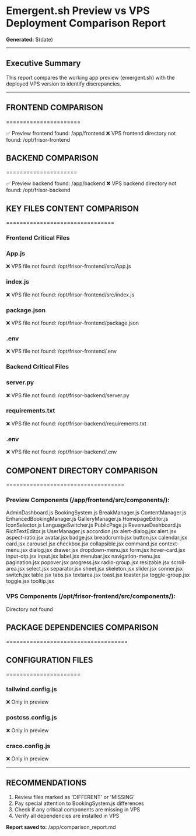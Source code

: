 # Emergent.sh Preview vs VPS Deployment Comparison Report

**Generated:** $(date)

---

## Executive Summary

This report compares the working app preview (emergent.sh) with the deployed VPS version to identify discrepancies.

---

## FRONTEND COMPARISON
======================

✅ Preview frontend found: /app/frontend
❌ VPS frontend directory not found: /opt/frisor-frontend


## BACKEND COMPARISON
=====================

✅ Preview backend found: /app/backend
❌ VPS backend directory not found: /opt/frisor-backend


## KEY FILES CONTENT COMPARISON
================================

### Frontend Critical Files
### App.js
❌ VPS file not found: /opt/frisor-frontend/src/App.js

### index.js
❌ VPS file not found: /opt/frisor-frontend/src/index.js

### package.json
❌ VPS file not found: /opt/frisor-frontend/package.json

### .env
❌ VPS file not found: /opt/frisor-frontend/.env

### Backend Critical Files
### server.py
❌ VPS file not found: /opt/frisor-backend/server.py

### requirements.txt
❌ VPS file not found: /opt/frisor-backend/requirements.txt

### .env
❌ VPS file not found: /opt/frisor-backend/.env


## COMPONENT DIRECTORY COMPARISON
===================================

### Preview Components (/app/frontend/src/components/):
AdminDashboard.js
BookingSystem.js
BreakManager.js
ContentManager.js
EnhancedBookingManager.js
GalleryManager.js
HomepageEditor.js
IconSelector.js
LanguageSwitcher.js
PublicPage.js
RevenueDashboard.js
RichTextEditor.js
UserManager.js
accordion.jsx
alert-dialog.jsx
alert.jsx
aspect-ratio.jsx
avatar.jsx
badge.jsx
breadcrumb.jsx
button.jsx
calendar.jsx
card.jsx
carousel.jsx
checkbox.jsx
collapsible.jsx
command.jsx
context-menu.jsx
dialog.jsx
drawer.jsx
dropdown-menu.jsx
form.jsx
hover-card.jsx
input-otp.jsx
input.jsx
label.jsx
menubar.jsx
navigation-menu.jsx
pagination.jsx
popover.jsx
progress.jsx
radio-group.jsx
resizable.jsx
scroll-area.jsx
select.jsx
separator.jsx
sheet.jsx
skeleton.jsx
slider.jsx
sonner.jsx
switch.jsx
table.jsx
tabs.jsx
textarea.jsx
toast.jsx
toaster.jsx
toggle-group.jsx
toggle.jsx
tooltip.jsx

### VPS Components (/opt/frisor-frontend/src/components/):
Directory not found

## PACKAGE DEPENDENCIES COMPARISON
====================================


## CONFIGURATION FILES
======================

### tailwind.config.js
❌ Only in preview

### postcss.config.js
❌ Only in preview

### craco.config.js
❌ Only in preview


---

## RECOMMENDATIONS

1. Review files marked as 'DIFFERENT' or 'MISSING'
2. Pay special attention to BookingSystem.js differences
3. Check if any critical components are missing in VPS
4. Verify all dependencies are installed in VPS

**Report saved to:** /app/comparison_report.md
